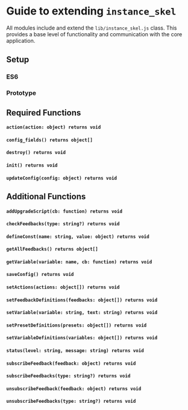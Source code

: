 # Guide to extending `instance_skel`
All modules include and extend the `lib/instance_skel.js` class.  This provides a base level of functionality and communication with the core application.
## Setup
### ES6
### Prototype

## Required Functions
#### `action(action: object) returns void`
#### `config_fields() returns object[]`
#### `destroy() returns void`
#### `init() returns void`
#### `updateConfig(config: object) returns void`

## Additional Functions
#### `addUpgradeScript(cb: function) returns void`
#### `checkFeedbacks(type: string?) returns void`
#### `defineConst(name: string, value: object) returns void`
#### `getAllFeedbacks() returns object[]`
#### `getVariable(variable: name, cb: function) returns void`
#### `saveConfig() returns void`
#### `setActions(actions: object[]) returns void`
#### `setFeedbackDefinitions(feedbacks: object[]) returns void`
#### `setVariable(variable: string, text: string) returns void`
#### `setPresetDefinitions(presets: object[]) returns void`
#### `setVariableDefinitions(variables: object[]) returns void`
#### `status(level: string, message: string) returns void`
#### `subscribeFeedback(feedback: object) returns void`
#### `subscribeFeedbacks(type: string?) returns void`
#### `unsubscribeFeedback(feedback: object) returns void`
#### `unsubscribeFeedbacks(type: string?) returns void`
